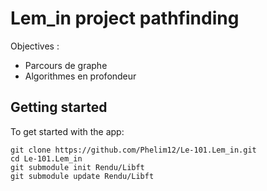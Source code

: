 # Lem_in project pathfinding

Objectives :

* Parcours de graphe 
* Algorithmes en profondeur 

## Getting started

To get started with the app:

```
git clone https://github.com/Phelim12/Le-101.Lem_in.git
cd Le-101.Lem_in
git submodule init Rendu/Libft
git submodule update Rendu/Libft
```
